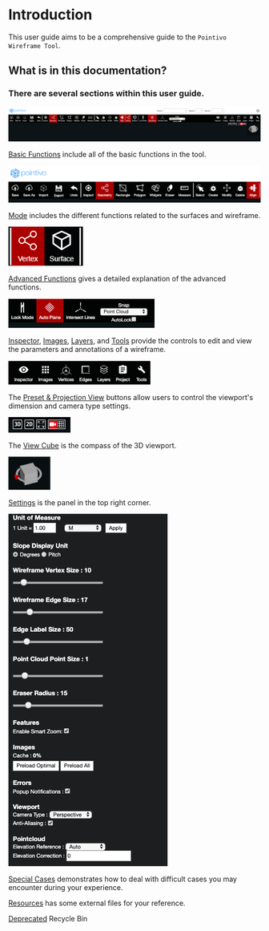 # Introduction

This user guide aims to be a comprehensive guide to the `Pointivo Wireframe Tool`.

## What is in this documentation?

### **There are several sections within this user guide.**

![](.gitbook/assets/image%20%281%29.png)

[Basic Functions](basic-function/) include all of the basic functions in the tool.

![](.gitbook/assets/picture2%20%281%29.png)

[Mode](mode.md) includes the different functions related to the surfaces and wireframe.

![](.gitbook/assets/vertex-and-surface-mode.png)

[Advanced Functions](advanced-function/) gives a detailed explanation of the advanced functions.

![](.gitbook/assets/picture3.png)

[Inspector](properties.md), [Images](images/), [Layers](layers/), and [Tools](tools/) provide the controls to edit and view the parameters and annotations of a wireframe.

![](.gitbook/assets/picture4%20%281%29.png)

The [Preset & Projection View](preset-and-projection-view.md) buttons allow users to control the viewport's dimension and camera type settings.

![](.gitbook/assets/picture5.png)

The [View Cube](view-cube.md) is the compass of the 3D viewport.

![](.gitbook/assets/picture6%20%281%29.png)

[Settings](settings.md) is the panel in the top right corner.

![](.gitbook/assets/p8.png)

[Special Cases](special-cases/) demonstrates how to deal with difficult cases you may encounter during your experience.

[Resources](resources/) has some external files for your reference.

[Deprecated](deprecated/) Recycle Bin

